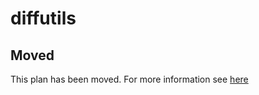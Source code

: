 # diffutils

## Moved

This plan has been moved. For more information see [here](https://github.com/habitat-sh/core-plans#additional-plans)
